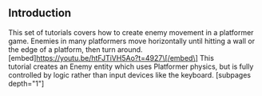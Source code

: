 ## Introduction

This set of tutorials covers how to create enemy movement in a platformer game. Enemies in many platformers move horizontally until hitting a wall or the edge of a platform, then turn around. \[embed\]https://youtu.be/htFJTiVH5Ao?t=4927\[/embed\] This tutorial creates an Enemy entity which uses Platformer physics, but is fully controlled by logic rather than input devices like the keyboard. \[subpages depth="1"\]
